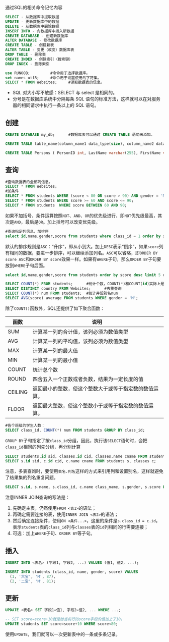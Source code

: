 通过SQL的相关命令记忆内容

```sql
SELECT - 从数据库中提取数据
UPDATE - 更新数据库中的数据
DELETE - 从数据库中删除数据
INSERT INTO - 向数据库中插入新数据
CREATE DATABASE - 创建新数据库
ALTER DATABASE - 修改数据库
CREATE TABLE - 创建新表
ALTER TABLE - 变更（改变）数据库表
DROP TABLE - 删除表
CREATE INDEX - 创建索引（搜索键）
DROP INDEX - 删除索引
```

```sql
use RUNOOB; 		#命令用于选择数据库。
set names utf8; 	#命令用于设置使用的字符集。
SELECT * FROM Websites; 	#读取数据表的信息。
```

- SQL 对大小写不敏感：SELECT 与 select 是相同的。
- 分号是在数据库系统中分隔每条 SQL 语句的标准方法，这样就可以在对服务器的相同请求中执行一条以上的 SQL 语句。

## 创建

```sql
CREATE DATABASE my_db;		#数据库表可以通过 CREATE TABLE 语句来添加。

CREATE TABLE table_name(column_name1 data_type(size), column_name2 data_type(size), column_name3 data_type(size), .... );

CREATE TABLE Persons ( PersonID int, LastName varchar(255), FirstName varchar(255), Address varchar(255), City varchar(255) );
```

## 查询

```sql
#查询数据表的全部列信息。
SELECT * FROM Websites; 	
#加条件
SELECT * FROM students WHERE (score < 80 OR score > 90) AND gender = 'M';
SELECT * FROM students WHERE score >= 60 AND score <= 90;
SELECT * FROM students  WHERE score BETWEEN 60 AND 90;
```

如果不加括号，条件运算按照`NOT`、`AND`、`OR`的优先级进行，即`NOT`优先级最高，其次是`AND`，最后是`OR`。加上括号可以改变优先级。

```sql
#查询指定列信息，加排序
select id,name,gender,score from students where class_id = 1 order by score desc ,gender;
```

默认的排序规则是`ASC`：“升序”，即从小到大。加上`DESC`表示“倒序”，如果`score`列有相同的数据，要进一步排序，可以继续添加列名。`ASC`可以省略，即`ORDER BY score ASC`和`ORDER BY score`效果一样。如果有`WHERE`子句，那么`ORDER BY`子句要放到`WHERE`子句后面。

```sql
select id,name,gender,score from students order by score desc limit 5 offset 0;       # 每页5条第1页
```

```sql
SELECT COUNT(*) FROM students;		#统计个数，COUNT(*)和COUNT(id)实际上是一样的效果。
SELECT DISTINCT country FROM Websites;		#去重查询
SELECT COUNT(*) num FROM students;	#统计并设别名num
SELECT AVG(score) average FROM students WHERE gender = 'M';
```

除了`COUNT()`函数外，SQL还提供了如下聚合函数：

| 函数    | 说明                                                   |
| ------- | ------------------------------------------------------ |
| SUM     | 计算某一列的合计值，该列必须为数值类型                 |
| AVG     | 计算某一列的平均值，该列必须为数值类型                 |
| MAX     | 计算某一列的最大值                                     |
| MIN     | 计算某一列的最小值                                     |
| COUNT   | 统计总个数                                             |
| ROUND   | 四舍五入一个正数或者负数，结果为一定长度的值           |
| CEILING | 返回最小的整数，使这个整数大于或等于指定数的数值运算。 |
| FLOOR   | 返回最大整数，使这个整数小于或等于指定数的数值运算。   |

```sql
#各个班级的学生人数：
SELECT class_id, COUNT(*) num FROM students GROUP BY class_id;
```

`GROUP BY`子句指定了按`class_id`分组，因此，执行该`SELECT`语句时，会把`class_id`相同的列先分组，再分别计算

```sql
SELECT students.id sid, classes.id cid, classes.name cname FROM students, classes;
SELECT s.id sid, c.id cid, c.name cname FROM students s, classes c;
```

注意，多表查询时，要使用`表名.列名`这样的方式来引用列和设置别名，这样就避免了结果集的列名重复问题。

```sql
SELECT s.id, s.name, s.class_id, c.name class_name, s.gender, s.score FROM students s INNER JOIN classes c ON s.class_id = c.id;		#将class表中的数据接到students表上
```

注意INNER JOIN查询的写法是：

1. 先确定主表，仍然使用`FROM <表1>`的语法；
2. 再确定需要连接的表，使用`INNER JOIN <表2>`的语法；
3. 然后确定连接条件，使用`ON <条件...>`，这里的条件是`s.class_id = c.id`，表示`students`表的`class_id`列与`classes`表的`id`列相同的行需要连接；
4. 可选：加上`WHERE`子句、`ORDER BY`等子句。

## 插入

```sql
INSERT INTO <表名> (字段1, 字段2, ...) VALUES (值1, 值2, ...);

INSERT INTO students (class_id, name, gender, score) VALUES
  (1, '大宝', 'M', 87),
  (2, '二宝', 'M', 81);
```

## 更新

```sql
UPDATE <表名> SET 字段1=值1, 字段2=值2, ... WHERE ...;

-- SET score=score+10就是给当前行的score字段的值加上了10。
UPDATE students SET score=score+10 WHERE score<80;
```

使用`UPDATE`，我们就可以一次更新表中的一条或多条记录。